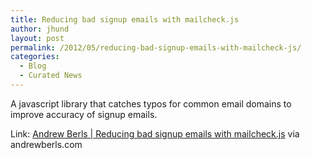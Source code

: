 ```yaml
---
title: Reducing bad signup emails with mailcheck.js
author: jhund
layout: post
permalink: /2012/05/reducing-bad-signup-emails-with-mailcheck-js/
categories:
  - Blog
  - Curated News
---
```

A javascript library that catches typos for common email domains to improve accuracy of signup emails.

Link: [Andrew Berls | Reducing bad signup emails with mailcheck.js][1] via andrewberls.com

 [1]: http://bit.ly/Kzu5P4